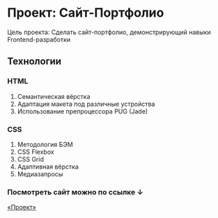 # Проект: Сайт-Портфолио

Цель проекта: Сделать сайт-портфолио, демонстрирующий навыки Frontend-разработки

## Технологии

### HTML
1. Семантическая вёрстка
2. Адаптация макета под различные устройства
3. Использование препроцессора PUG (Jade)

### CSS
1. Методология БЭМ
2. CSS Flexbox
3. CSS Grid
4. Адаптивная вёрстка
5. Медиазапросы

### Посмотреть сайт можно по ссылке ↓

[«Проект»](https://drugoi222-coder.github.io/Site-Portfolio/)